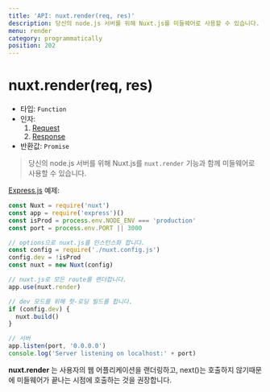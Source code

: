 ```yaml
---
title: 'API: nuxt.render(req, res)'
description: 당신의 node.js 서버를 위해 Nuxt.js를 미들웨어로 사용할 수 있습니다.
menu: render
category: programmatically
position: 202
---
```


# nuxt.render(req, res)

- 타입: `Function`
- 인자:
  1. [Request](https://nodejs.org/api/http.html#http_class_http_incomingmessage)
  2. [Response](https://nodejs.org/api/http.html#http_class_http_serverresponse)
- 반환값: `Promise`

> 당신의 node.js 서버를 위해 Nuxt.js를 `nuxt.render` 기능과 함께 미들웨어로 사용할 수 있습니다.

[Express.js](https://github.com/expressjs/express) 예제:

```js
const Nuxt = require('nuxt')
const app = require('express')()
const isProd = process.env.NODE_ENV === 'production'
const port = process.env.PORT || 3000

// options으로 nuxt.js를 인스턴스화 합니다.
const config = require('./nuxt.config.js')
config.dev = !isProd
const nuxt = new Nuxt(config)

// nuxt.js로 모든 route를 랜더합니다.
app.use(nuxt.render)

// dev 모드를 위해 핫-로딩 빌드를 합니다.
if (config.dev) {
  nuxt.build()
}

// 서버
app.listen(port, '0.0.0.0')
console.log('Server listening on localhost:' + port)
```

<div class="Alert">

**nuxt.render** 는 사용자의 웹 어플리케이션을 랜더링하고, next()는 호출하지 않기때문에 미들웨어가 끝나는 시점에 호출하는 것을 권장합니다.

</div>
